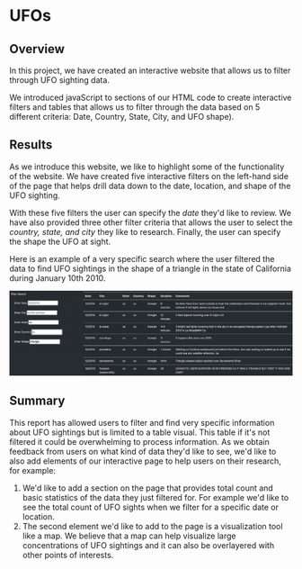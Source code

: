 # UFOs

## Overview

In this project, we have created an interactive website that allows us to filter through UFO sighting data. 

We introduced javaScript to sections of our HTML code to create interactive filters and tables that allows us to filter through the data based on 5 different criteria: Date, Country, State, City, and UFO shape). 

## Results

As we introduce this website, we like to highlight some of the functionality of the website. We have created five interactive filters on the left-hand side of the page that helps drill data down to the date, location, and shape of the UFO sighting.

With these five filters the user can specify the *date* they'd like to review. We have also provided three other filter criteria that allows the user to select the *country, state, and city* they like to research. Finally, the user can specify the shape the UFO at sight. 

Here is an example of a very specific search where the user filtered the data to find UFO sightings in the shape of a triangle in the state of California during January 10th 2010. 

![image](https://github.com/ejyongc/UFOs/blob/main/Filtered%20Table%20Data.png)

## Summary

This report has allowed users to filter and find very specific information about UFO sightings but is limited to a table visual. This table if it's not filtered it could be overwhelming to process information. As we obtain feedback from users on what kind of data they'd like to see, we'd like to also add elements of our interactive page to help users on their research, for example: 

1. We'd like to add a section on the page that provides total count and basic statistics of the data they just filtered for. For example we'd like to see the total count of UFO sights when we filter for a specific date or location. 
2. The second element we'd like to add to the page is a visualization tool like a map. We believe that a map can help visualize large concentrations of UFO sightings and it can also be overlayered with other points of interests.


